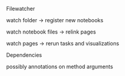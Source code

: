Filewatcher

watch folder -> register new notebooks

watch notebook files -> relink pages

watch pages -> rerun tasks and visualizations

Dependencies

possibly annotations on method arguments